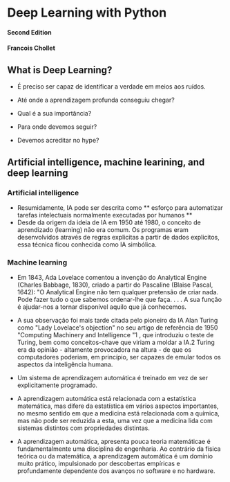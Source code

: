 # Deep Learning with Python

#### Second Edition

#### Francois Chollet

## What is Deep Learning?

- É preciso ser capaz de identificar a verdade em meios aos ruídos.

- Até onde a aprendizagem profunda conseguiu chegar?
- Qual é a sua importância?
- Para onde devemos seguir?
- Devemos acreditar no hype?

## Artificial intelligence, machine learining, and deep learning

### Artificial intelligence

- Resumidamente, IA pode ser descrita como ** esforço para automatizar tarefas intelectuais normalmente executadas por humanos **
- Desde da origem da ideia de IA em 1950 até 1980, o conceito de aprendizado (learning) não era comum. Os programas eram desenvolvidos através de regras explicitas a partir de dados explicitos, essa técnica ficou conhecida como IA simbólica.

### Machine learning

- Em 1843, Ada Lovelace comentou a invenção do Analytical Engine (Charles Babbage, 1830), criado a partir do Pascaline (Blaise Pascal, 1642): "O Analytical Engine não tem qualquer pretensão de criar nada. Pode fazer tudo o que sabemos ordenar-lhe que faça. . . . A sua função é ajudar-nos a tornar disponível aquilo que já conhecemos.

-  A sua observação foi mais tarde citada pelo pioneiro da IA Alan Turing como "Lady Lovelace's objection" no seu artigo de referência de 1950 "Computing Machinery and Intelligence "1 , que introduziu o teste de Turing, bem como conceitos-chave que viriam a moldar a IA.2 Turing era da opinião - altamente provocadora na altura - de que os computadores poderiam, em princípio, ser capazes de emular todos os aspectos da inteligência humana.

- Um sistema de aprendizagem automática é treinado em vez de ser explicitamente programado.

- A aprendizagem automática está relacionada com a estatística matemática, mas difere da estatística em vários aspectos importantes, no mesmo sentido em que a medicina está relacionada com a química, mas não pode ser reduzida a esta, uma vez que a medicina lida com sistemas distintos com propriedades distintas.

- A aprendizagem automática, apresenta pouca teoria matemáticae é fundamentalmente uma disciplina de engenharia. Ao contrário da física teórica ou da matemática, a aprendizagem automática é um domínio muito prático, impulsionado por descobertas empíricas e profundamente dependente dos avanços no software e no hardware.


